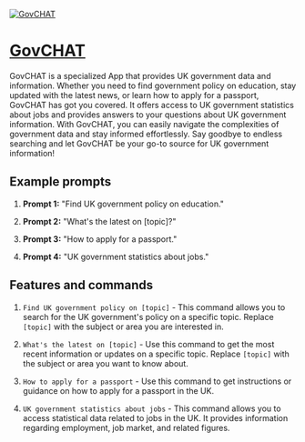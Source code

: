 [![GovCHAT](https://files.oaiusercontent.com/file-fWDLKGqLIcpFsKbQNJz0RSU1?se=2123-10-18T19%3A52%3A48Z&sp=r&sv=2021-08-06&sr=b&rscc=max-age%3D31536000%2C%20immutable&rscd=attachment%3B%20filename%3D6d670bae-2193-49ef-ac6c-608eafd6a6ff.png&sig=7lMcfE1j%2B3nfOCuK%2BxPFgrivytPg8/txX1QnT7ALxVU%3D)](https://chat.openai.com/g/g-EAbhkOjYz-govchat)

# [GovCHAT](https://chat.openai.com/g/g-EAbhkOjYz-govchat)

GovCHAT is a specialized App that provides UK government data and information. Whether you need to find government policy on education, stay updated with the latest news, or learn how to apply for a passport, GovCHAT has got you covered. It offers access to UK government statistics about jobs and provides answers to your questions about UK government information. With GovCHAT, you can easily navigate the complexities of government data and stay informed effortlessly. Say goodbye to endless searching and let GovCHAT be your go-to source for UK government information!

## Example prompts

1. **Prompt 1:** "Find UK government policy on education."

2. **Prompt 2:** "What's the latest on [topic]?"

3. **Prompt 3:** "How to apply for a passport."

4. **Prompt 4:** "UK government statistics about jobs."

## Features and commands

1. `Find UK government policy on [topic]` - This command allows you to search for the UK government's policy on a specific topic. Replace `[topic]` with the subject or area you are interested in.

2. `What's the latest on [topic]` - Use this command to get the most recent information or updates on a specific topic. Replace `[topic]` with the subject or area you want to know about.

3. `How to apply for a passport` - Use this command to get instructions or guidance on how to apply for a passport in the UK.

4. `UK government statistics about jobs` - This command allows you to access statistical data related to jobs in the UK. It provides information regarding employment, job market, and related figures.